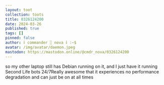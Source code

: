 ```yaml
---
layout: toot
collection: toots
title: 0326124200
date: 2024-03-26
published: true
tags: []
pinned: false
author: ⸸ commander ░ nova ⸸ :~$
avatar: /img/avatar/daemon.jpeg
mastodon: https://mastodon.online/@cmdr_nova/0326124200
---
```


so my other laptop still has Debian running on it, and I just have it running Second Life bots 24/7Really awesome that it experiences no performance degradation and can just be on at all times
